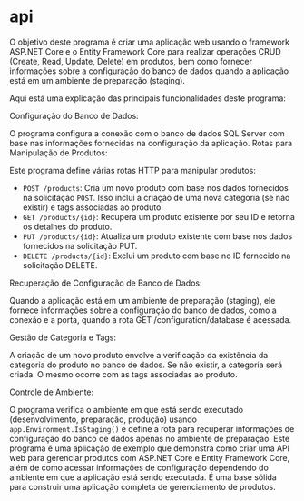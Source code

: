 # api

O objetivo deste programa é criar uma aplicação web usando o framework ASP.NET Core e o Entity Framework Core para realizar operações CRUD (Create, Read, Update, Delete) em produtos, bem como fornecer informações sobre a configuração do banco de dados quando a aplicação está em um ambiente de preparação (staging).

Aqui está uma explicação das principais funcionalidades deste programa:

Configuração do Banco de Dados:

O programa configura a conexão com o banco de dados SQL Server com base nas informações fornecidas na configuração da aplicação.
Rotas para Manipulação de Produtos:

Este programa define várias rotas HTTP para manipular produtos:
 * `POST /products`: Cria um novo produto com base nos dados fornecidos na solicitação `POST`. Isso inclui a criação de uma nova categoria (se não existir) e tags associadas ao produto.
 * `GET /products/{id}`: Recupera um produto existente por seu ID e retorna os detalhes do produto.
 * `PUT /products/{id}`: Atualiza um produto existente com base nos dados fornecidos na solicitação PUT.
 * `DELETE /products/{id}`: Exclui um produto com base no ID fornecido na solicitação DELETE.

Recuperação de Configuração de Banco de Dados:

Quando a aplicação está em um ambiente de preparação (staging), ele fornece informações sobre a configuração do banco de dados, como a conexão e a porta, quando a rota GET /configuration/database é acessada.

Gestão de Categoria e Tags:

A criação de um novo produto envolve a verificação da existência da categoria do produto no banco de dados. Se não existir, a categoria será criada. O mesmo ocorre com as tags associadas ao produto.

Controle de Ambiente:

O programa verifica o ambiente em que está sendo executado (desenvolvimento, preparação, produção) usando `app.Environment.IsStaging()` e define a rota para recuperar informações de configuração do banco de dados apenas no ambiente de preparação.
Este programa é uma aplicação de exemplo que demonstra como criar uma API web para gerenciar produtos com ASP.NET Core e Entity Framework Core, além de como acessar informações de configuração dependendo do ambiente em que a aplicação está sendo executada. É uma base sólida para construir uma aplicação completa de gerenciamento de produtos.
